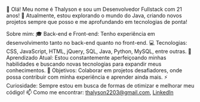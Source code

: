 👋 Olá! Meu nome é Thalyson e sou um Desenvolvedor Fullstack com 21 anos!
👀 Atualmente, estou explorando o mundo do Java, criando novos projetos sempre que posso e me aprofundando em tecnologias de ponta!

Sobre mim:
🎓 Back-end e Front-end: Tenho experiência em desenvolvimento tanto no back-end quanto no front-end.
💻 Tecnologias: CSS, JavaScript, HTML, jQuery, SQL, Java, Python, MySQL, entre outras.
🌱 Aprendizado Atual: Estou constantemente aperfeiçoando minhas habilidades e buscando novas tecnologias para expandir meus conhecimentos.
🎯 Objetivos: Colaborar em projetos desafiadores, onde possa contribuir com minha experiência e aprender ainda mais.
⚡ Curiosidade: Sempre estou em busca de formas de otimizar e melhorar meu código!
📫 Como me encontrar:
thalyson2203@gmail.com, 
[LinkedIn](https://www.linkedin.com/in/thalyson-lima-248510293/)
